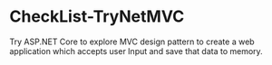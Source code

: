 # CheckList-TryNetMVC
Try ASP.NET Core to explore MVC design pattern to create a web application which accepts user Input and save that data to memory.
